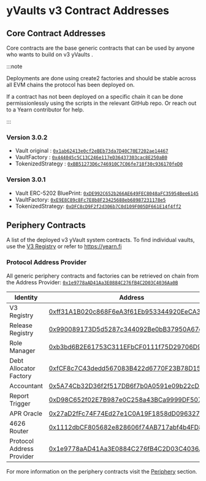 # yVaults v3 Contract Addresses

## Core Contract Addresses

Core contracts are the base generic contracts that can be used by anyone who wants to build on v3 yVaults .

:::note

Deployments are done using create2 factories and should be stable across all EVM chains the protocol has been deployed on.

If a contract has not been deployed on a specific chain it can be done permissionlessly using the scripts in the relevant GitHub repo. Or reach out to a Yearn contributor for help.

:::

### Version 3.0.2

- Vault original : [`0x1ab62413e0cf2eBEb73da7D40C70E7202ae14467`](https://etherscan.io/address/0x1ab62413e0cf2eBEb73da7D40C70E7202ae14467#readContract)
- VaultFactory : [`0x444045c5C13C246e117eD36437303cac8E250aB0`](https://etherscan.io/address/0x444045c5C13C246e117eD36437303cac8E250aB0#readContract)
- TokenizedStrategy : [`0xBB51273D6c746910C7C06fe718f30c936170feD0`](https://etherscan.io/address/0xBB51273D6c746910C7C06fe718f30c936170feD0#readContract)

### Version 3.0.1

- Vault ERC-5202 BluePrint: [`0xDE992C652b266AE649FEC8048aFC35954Bee6145`](https://etherscan.io/address/0xDE992C652b266AE649FEC8048aFC35954Bee6145#readContract)
- VaultFactory: [`0xE9E8C89c8Fc7E8b8F23425688eb68987231178e5`](https://etherscan.io/address/0xE9E8C89c8Fc7E8b8F23425688eb68987231178e5#readContract)
- TokenizedStrategy: [`0xDFC8cD9F2f2d306b7C0d109F005DF661E14f4ff2`](https://etherscan.io/address/0xDFC8cD9F2f2d306b7C0d109F005DF661E14f4ff2#readContract)

## Periphery Contracts

A list of the deployed v3 yVault system contracts. To find individual vaults, use the [V3 Registry](https://etherscan.io/address/0xff31a1b020c868f6ea3f61eb953344920eeca3af#readContract) or refer to https://yearn.fi

### Protocol Address Provider

All generic periphery contracts and factories can be retrieved on chain from the Address Provider: [`0x1e9778aAD41Aa3E0884C276fB4C2D03C4036Aa0B`](https://etherscan.io/address/0x1e9778aAD41Aa3E0884C276fB4C2D03C4036Aa0B#readContract)

| Identity                 | Address                                    |
| ----------------------   | ------------------------------------------ |
| V3 Registry              | [0xff31A1B020c868F6eA3f61Eb953344920EeCA3af](https://etherscan.io/address/0xff31A1B020c868F6eA3f61Eb953344920EeCA3af) |
| Release Registry         | [0x990089173D5d5287c344092Be0bB37950A67d17B](https://etherscan.io/address/0x990089173D5d5287c344092Be0bB37950A67d17B) |
| Role Manager             | [0xb3bd6B2E61753C311EFbCF0111f75D29706D9a41](https://etherscan.io/address/0xb3bd6B2E61753C311EFbCF0111f75D29706D9a41) |
| Debt Allocator Factory   | [0xfCF8c7C43dedd567083B422d6770F23B78D15BDe](https://etherscan.io/address/0xfCF8c7C43dedd567083B422d6770F23B78D15BDe) |
| Accountant               | [0x5A74Cb32D36f2f517DB6f7b0A0591e09b22cDE69](https://etherscan.io/address/0x5A74Cb32D36f2f517DB6f7b0A0591e09b22cDE69) |
| Report Trigger           | [0xD98C652f02E7B987e0C258a43BCa9999DF5078cF](https://etherscan.io/address/0xD98C652f02E7B987e0C258a43BCa9999DF5078cF) |
| APR Oracle               | [0x27aD2fFc74F74Ed27e1C0A19F1858dD0963277aE](https://etherscan.io/address/0x27aD2fFc74F74Ed27e1C0A19F1858dD0963277aE) |
| 4626 Router              | [0x1112dbCF805682e828606f74AB717abf4b4FD8DE](https://etherscan.io/address/0x1112dbCF805682e828606f74AB717abf4b4FD8DE) |
| Protocol Address Provider| [0x1e9778aAD41Aa3E0884C276fB4C2D03C4036Aa0B](https://etherscan.io/address/0x1e9778aAD41Aa3E0884C276fB4C2D03C4036Aa0B) |

For more information on the periphery contracts visit the [Periphery](/developers/v3/periphery) section.
